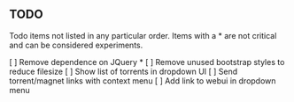 ## TODO

Todo items not listed in any particular order.
Items with a * are not critical and can be considered experiments.


[ ] Remove dependence on JQuery *
[ ] Remove unused bootstrap styles to reduce filesize
[ ] Show list of torrents in dropdown UI
[ ] Send torrent/magnet links with context menu
[ ] Add link to webui in dropdown menu